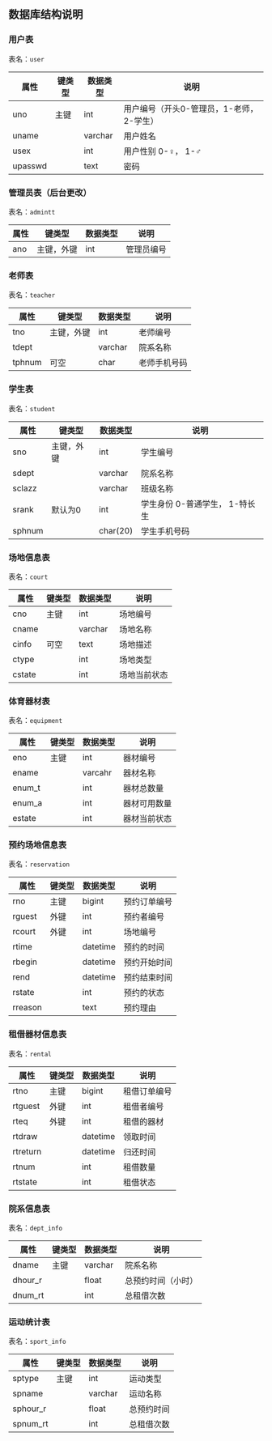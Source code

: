 ## 数据库结构说明

### 用户表

表名：`user`

| 属性      | 键类型 | 数据类型    | 说明                      |
| ------- | --- | ------- | ----------------------- |
| uno     | 主键  | int     | 用户编号（开头0-管理员，1-老师，2-学生） |
| uname   |     | varchar | 用户姓名                    |
| usex    |     | int     | 用户性别 0-♀， 1-♂           |
| upasswd |     | text    | 密码                      |

### 管理员表（后台更改）

表名：`admintt`

| 属性  | 键类型   | 数据类型 | 说明    |
| --- | ----- | ---- | ----- |
| ano | 主键，外键 | int  | 管理员编号 |

### 老师表

表名：`teacher`

| 属性     | 键类型   | 数据类型    | 说明     |
| ------ | ----- | ------- | ------ |
| tno    | 主键，外键 | int     | 老师编号   |
| tdept  |       | varchar | 院系名称   |
| tphnum | 可空    | char    | 老师手机号码 |

### 学生表

表名：`student`

| 属性     | 键类型   | 数据类型     | 说明                 |
| ------ | ----- | -------- | ------------------ |
| sno    | 主键，外键 | int      | 学生编号               |
| sdept  |       | varchar  | 院系名称               |
| sclazz |       | varchar  | 班级名称               |
| srank  | 默认为0  | int      | 学生身份 0-普通学生， 1-特长生 |
| sphnum |       | char(20) | 学生手机号码             |

### 场地信息表

表名：`court`

| 属性     | 键类型 | 数据类型    | 说明     |
| ------ | --- | ------- | ------ |
| cno    | 主键  | int     | 场地编号   |
| cname  |     | varchar | 场地名称   |
| cinfo  | 可空  | text    | 场地描述   |
| ctype  |     | int     | 场地类型   |
| cstate |     | int     | 场地当前状态 |

### 体育器材表

表名：`equipment`

| 属性     | 键类型 | 数据类型    | 说明     |
| ------ | --- | ------- | ------ |
| eno    | 主键  | int     | 器材编号   |
| ename  |     | varcahr | 器材名称   |
| enum_t |     | int     | 器材总数量  |
| enum_a |     | int     | 器材可用数量 |
| estate |     | int     | 器材当前状态 |

### 预约场地信息表

表名：`reservation`

| 属性      | 键类型 | 数据类型     | 说明     |
| ------- | --- | -------- | ------ |
| rno     | 主键  | bigint   | 预约订单编号 |
| rguest  | 外键  | int      | 预约者编号  |
| rcourt  | 外键  | int      | 场地编号   |
| rtime   |     | datetime | 预约的时间  |
| rbegin  |     | datetime | 预约开始时间 |
| rend    |     | datetime | 预约结束时间 |
| rstate  |     | int      | 预约的状态  |
| rreason |     | text     | 预约理由   |

### 租借器材信息表

表名：`rental`

| 属性       | 键类型 | 数据类型     | 说明     |
| -------- | --- | -------- | ------ |
| rtno     | 主键  | bigint   | 租借订单编号 |
| rtguest  | 外键  | int      | 租借者编号  |
| rteq     | 外键  | int      | 租借的器材  |
| rtdraw   |     | datetime | 领取时间   |
| rtreturn |     | datetime | 归还时间   |
| rtnum    |     | int      | 租借数量   |
| rtstate  |     | int      | 租借状态   |

### 院系信息表

表名：`dept_info`

| 属性      | 键类型 | 数据类型    | 说明        |
| ------- | --- | ------- | --------- |
| dname   | 主键  | varchar | 院系名称      |
| dhour_r |     | float   | 总预约时间（小时） |
| dnum_rt |     | int     | 总租借次数     |

### 运动统计表

表名：`sport_info`

| 属性       | 键类型 | 数据类型    | 说明    |
| -------- | --- | ------- | ----- |
| sptype   | 主键  | int     | 运动类型  |
| spname   |     | varchar | 运动名称  |
| sphour_r |     | float   | 总预约时间 |
| spnum_rt |     | int     | 总租借次数 |
